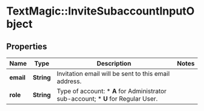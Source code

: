 # TextMagic::InviteSubaccountInputObject

## Properties
Name | Type | Description | Notes
------------ | ------------- | ------------- | -------------
**email** | **String** | Invitation email will be sent to this email address. | 
**role** | **String** | Type of account: *   **A** for Administrator sub-account; *   **U** for Regular User.  | 


